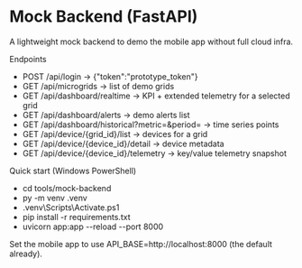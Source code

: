 # Mock Backend (FastAPI)

A lightweight mock backend to demo the mobile app without full cloud infra.

Endpoints
- POST /api/login → {"token":"prototype_token"}
- GET /api/microgrids → list of demo grids
- GET /api/dashboard/realtime → KPI + extended telemetry for a selected grid
- GET /api/dashboard/alerts → demo alerts list
- GET /api/dashboard/historical?metric=&period= → time series points
- GET /api/device/{grid_id}/list → devices for a grid
- GET /api/device/{device_id}/detail → device metadata
- GET /api/device/{device_id}/telemetry → key/value telemetry snapshot

Quick start (Windows PowerShell)

- cd tools/mock-backend
- py -m venv .venv
- .venv\\Scripts\\Activate.ps1
- pip install -r requirements.txt
- uvicorn app:app --reload --port 8000

Set the mobile app to use API_BASE=http://localhost:8000 (the default already).
